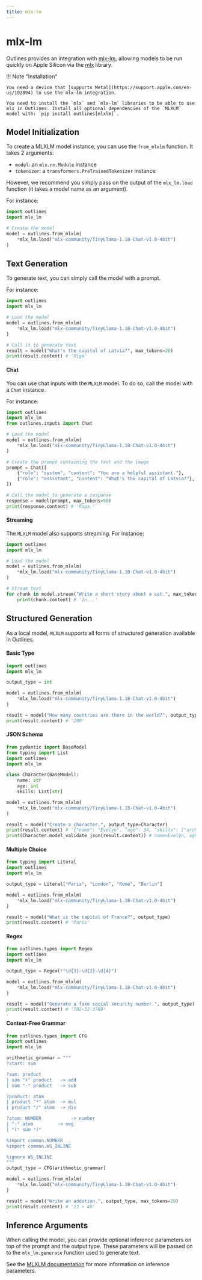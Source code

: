 ```yaml
---
title: mlx-lm
---
```


# mlx-lm

Outlines provides an integration with [mlx-lm](https://github.com/ml-explore/mlx-examples/tree/main/llms), allowing models to be run quickly on Apple Silicon via the [mlx](https://ml-explore.github.io/mlx/build/html/index.html) library.

!!! Note "Installation"

    You need a device that [supports Metal](https://support.apple.com/en-us/102894) to use the mlx-lm integration.

    You need to install the `mlx` and `mlx-lm` libraries to be able to use mlx in Outlines. Install all optional dependencies of the `MLXLM` model with: `pip install outlines[mlxlm]`.

## Model Initialization

To create a MLXLM model instance, you can use the `from_mlxlm` function. It takes 2 arguments:

- `model`: an `mlx.nn.Module` instance
- `tokenizer`: a `transformers.PreTrainedTokenizer` instance

However, we recommend you simply pass on the output of the `mlx_lm.load` function (it takes a model name as an argument).

For instance:

```python
import outlines
import mlx_lm

# Create the model
model = outlines.from_mlxlm(
    *mlx_lm.load("mlx-community/TinyLlama-1.1B-Chat-v1.0-4bit")
)
```

## Text Generation

To generate text, you can simply call the model with a prompt.

For instance:

```python
import outlines
import mlx_lm

# Load the model
model = outlines.from_mlxlm(
    *mlx_lm.load("mlx-community/TinyLlama-1.1B-Chat-v1.0-4bit")
)

# Call it to generate text
result = model("What's the capital of Latvia?", max_tokens=20)
print(result.content) # 'Riga'
```

#### Chat

You can use chat inputs with the `MLXLM` model. To do so, call the model with a `Chat` instance.

For instance:

```python
import outlines
import mlx_lm
from outlines.inputs import Chat

# Load the model
model = outlines.from_mlxlm(
    *mlx_lm.load("mlx-community/TinyLlama-1.1B-Chat-v1.0-4bit")
)

# Create the prompt containing the text and the image
prompt = Chat([
    {"role": "system", "content": "You are a helpful assistant."},
    {"role": "assistant", "content": "What's the capital of Latvia?"},
])

# Call the model to generate a response
response = model(prompt, max_tokens=50)
print(response.content) # 'Riga.'
```

#### Streaming

The `MLXLM` model also supports streaming. For instance:

```python
import outlines
import mlx_lm

# Load the model
model = outlines.from_mlxlm(
    *mlx_lm.load("mlx-community/TinyLlama-1.1B-Chat-v1.0-4bit")
)

# Stream text
for chunk in model.stream("Write a short story about a cat.", max_tokens=100):
    print(chunk.content) # 'In...'
```

## Structured Generation

As a local model, `MLXLM` supports all forms of structured generation available in Outlines.

#### Basic Type

```python
import outlines
import mlx_lm

output_type = int

model = outlines.from_mlxlm(
    *mlx_lm.load("mlx-community/TinyLlama-1.1B-Chat-v1.0-4bit")
)

result = model("How many countries are there in the world?", output_type)
print(result.content) # '200'
```

#### JSON Schema

```python
from pydantic import BaseModel
from typing import List
import outlines
import mlx_lm

class Character(BaseModel):
    name: str
    age: int
    skills: List[str]

model = outlines.from_mlxlm(
    *mlx_lm.load("mlx-community/TinyLlama-1.1B-Chat-v1.0-4bit")
)

result = model("Create a character.", output_type=Character)
print(result.content) # '{"name": "Evelyn", "age": 34, "skills": ["archery", "stealth", "alchemy"]}'
print(Character.model_validate_json(result.content)) # name=Evelyn, age=34, skills=['archery', 'stealth', 'alchemy']
```

#### Multiple Choice

```python
from typing import Literal
import outlines
import mlx_lm

output_type = Literal["Paris", "London", "Rome", "Berlin"]

model = outlines.from_mlxlm(
    *mlx_lm.load("mlx-community/TinyLlama-1.1B-Chat-v1.0-4bit")
)

result = model("What is the capital of France?", output_type)
print(result.content) # 'Paris'
```

#### Regex

```python
from outlines.types import Regex
import outlines
import mlx_lm

output_type = Regex(r"\d{3}-\d{2}-\d{4}")

model = outlines.from_mlxlm(
    *mlx_lm.load("mlx-community/TinyLlama-1.1B-Chat-v1.0-4bit")
)

result = model("Generate a fake social security number.", output_type)
print(result.content) # '782-32-3789'
```

#### Context-Free Grammar

```python
from outlines.types import CFG
import outlines
import mlx_lm

arithmetic_grammar = """
?start: sum

?sum: product
| sum "+" product   -> add
| sum "-" product   -> sub

?product: atom
| product "*" atom  -> mul
| product "/" atom  -> div

?atom: NUMBER           -> number
| "-" atom         -> neg
| "(" sum ")"

%import common.NUMBER
%import common.WS_INLINE

%ignore WS_INLINE
"""
output_type = CFG(arithmetic_grammar)

model = outlines.from_mlxlm(
    *mlx_lm.load("mlx-community/TinyLlama-1.1B-Chat-v1.0-4bit")
)

result = model("Write an addition.", output_type, max_tokens=20)
print(result.content) # '23 + 48'
```

## Inference Arguments

When calling the model, you can provide optional inference parameters on top of the prompt and the output type. These parameters will be passed on to the `mlx_lm.generate` function used to generate text.

See the [MLXLM documentation](https://github.com/ml-explore/mlx-lm) for more information on inference parameters.
